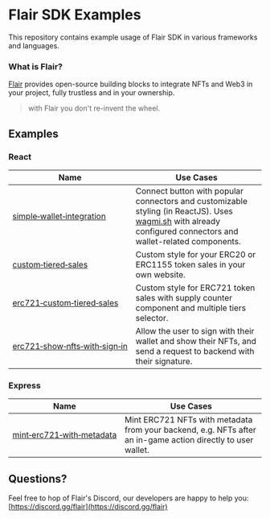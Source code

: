 # Flair SDK Examples

This repository contains example usage of Flair SDK in various frameworks and languages.

### What is Flair?

[Flair](https://flair.dev) provides open-source building blocks to integrate NFTs and Web3 in your project, fully trustless and in your ownership.

> with Flair you don't re-invent the wheel.

## Examples

### React

| Name                                                                       | Use Cases                                                                                                                                                                                           |
| -------------------------------------------------------------------------- | --------------------------------------------------------------------------------------------------------------------------------------------------------------------------------------------------- |
| [simple&#x2011;wallet&#x2011;integration](react/simple-wallet-integration) | Connect button with popular connectors and customizable styling (in ReactJS). Uses [wagmi.sh](https://github.com/wagmi-dev/wagmi) with already configured connectors and wallet-related components. |
| [custom&#x2011;tiered&#x2011;sales](react/custom-tiered-sales)                    | Custom style for your ERC20 or ERC1155 token sales in your own website.                                                                                                                     |
| [erc721&#x2011;custom&#x2011;tiered&#x2011;sales](react/erc721-custom-tiered-sales)                    | Custom style for ERC721 token sales with supply counter component and multiple tiers selector.                                                                                                                     |
| [erc721&#x2011;show&#x2011;nfts&#x2011;with&#x2011;sign&#x2011;in](react/erc721-show-nfts-with-sign-in)                    | Allow the user to sign with their wallet and show their NFTs, and send a request to backend with their signature.                                                                                                                     |

### Express

| Name                                                                                | Use Cases                                                                                                    |
| ----------------------------------------------------------------------------------- | ------------------------------------------------------------------------------------------------------------ |
| [mint&#x2011;erc721&#x2011;with&#x2011;metadata](express/mint-erc721-with-metadata) | Mint ERC721 NFTs with metadata from your backend, e.g. NFTs after an in-game action directly to user wallet. |

## Questions?

Feel free to hop of Flair's Discord, our developers are happy to help you: [https://discord.gg/flair](https://discord.gg/flair)
